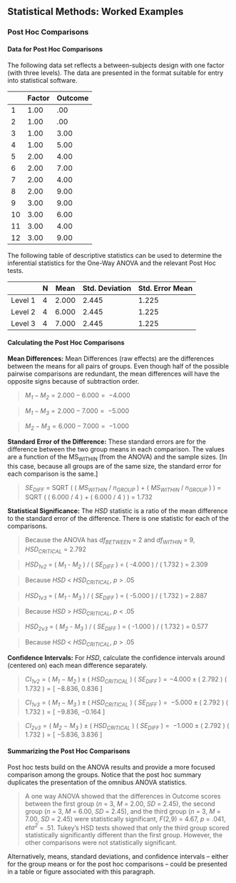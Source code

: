 ## Statistical Methods: Worked Examples

### Post Hoc Comparisons

#### Data for Post Hoc Comparisons

The following data set reflects a between-subjects design with one factor (with three levels). The data are presented in the format suitable for entry into statistical software.

|     | Factor | Outcome |
|-----|--------|---------|
| 1   | 1.00   | .00     |
| 2   | 1.00   | .00     |
| 3   | 1.00   | 3.00    |
| 4   | 1.00   | 5.00    |
| 5   | 2.00   | 4.00    |
| 6   | 2.00   | 7.00    |
| 7   | 2.00   | 4.00    |
| 8   | 2.00   | 9.00    |
| 9   | 3.00   | 9.00    |
| 10  | 3.00   | 6.00    |
| 11  | 3.00   | 4.00    |
| 12  | 3.00   | 9.00    |

The following table of descriptive statistics can be used to determine the inferential statistics for the One-Way ANOVA and the relevant Post Hoc tests.

|         | N   | Mean  | Std. Deviation | Std. Error Mean |
|---------|-----|-------|----------------|-----------------|
| Level 1 | 4   | 2.000 | 2.445          | 1.225           |
| Level 2 | 4   | 6.000 | 2.445          | 1.225           |
| Level 3 | 4   | 7.000 | 2.445          | 1.225           |

#### Calculating the Post Hoc Comparisons

**Mean Differences:** Mean Differences (raw effects) are the differences between the means for all pairs of groups. Even though half of the possible pairwise comparisons are redundant, the mean differences will have the opposite signs because of subtraction order.

> *M<sub>1</sub>* − *M<sub>2</sub>* = 2.000 − 6.000 =  −4.000

> *M<sub>1</sub>* − *M<sub>3</sub>* = 2.000 − 7.000 =  −5.000

> *M<sub>2</sub>* − *M<sub>3</sub>* = 6.000 − 7.000 =  −1.000

**Standard Error of the Difference:** These standard errors are for the difference between the two group means in each comparison. The values are a function of the MS<sub>WITHIN</sub> (from the ANOVA) and the sample sizes. \[In this case, because all groups are of the same size, the standard error for each comparison is the same.\]

> *SE<sub>DIFF</sub>* = SQRT ( ( *MS<sub>WITHIN</sub>* / *n<sub>GROUP</sub>* ) + ( *MS<sub>WITHIN</sub>* / *n<sub>GROUP</sub>* ) ) = SQRT ( ( 6.000 / 4 ) + ( 6.000 / 4 ) ) = 1.732

**Statistical Significance:** The *HSD* statistic is a ratio of the mean difference to the standard error of the difference. There is one statistic for each of the comparisons.

> Because the ANOVA has *df<sub>BETWEEN</sub>* = 2 and
*df<sub>WITHIN</sub>* = 9, *HSD<sub>CRITICAL</sub>* = 2.792

> *HSD<sub>1v2</sub>* = ( *M<sub>1</sub>* - *M<sub>2<sub>* ) / ( *SE<sub>DIFF</sub>* ) = ( -4.000 ) / ( 1.732 ) = 2.309

> Because *HSD* < *HSD<sub>CRITICAL</sub>*, *p* > .05

> *HSD<sub>1v3</sub>* = ( *M<sub>1</sub>* - *M<sub>3<sub>* ) / ( *SE<sub>DIFF</sub>* ) = ( -5.000 ) / ( 1.732 ) = 2.887

> Because *HSD* > *HSD<sub>CRITICAL</sub>*, *p* < .05

> *HSD<sub>2v3</sub>* = ( *M<sub>2</sub>* - *M<sub>3<sub>* ) / ( *SE<sub>DIFF</sub>* ) = ( -1.000 ) / ( 1.732 ) = 0.577

> Because *HSD* < *HSD<sub>CRITICAL</sub>*, *p* > .05

**Confidence Intervals:** For *HSD*, calculate the confidence intervals around (centered on) each mean difference separately.

> *CI<sub>1v2</sub>* = ( *M<sub>1</sub>* − *M<sub>2</sub>* ) ± ( *HSD<sub>CRITICAL</sub>* ) ( *SE<sub>DIFF</sub>* ) = −4.000 ± ( 2.792 ) ( 1.732 ) = \[ −8.836, 0.836 \]

> *CI<sub>1v3</sub>* = ( *M<sub>1</sub>* − *M<sub>3</sub>* ) ± ( *HSD<sub>CRITICAL</sub>* ) ( *SE<sub>DIFF</sub>* ) =  −5.000 ± ( 2.792 ) ( 1.732 ) = \[ −9.836, −0.164 \]

> *CI<sub>2v3</sub>* = ( *M<sub>2</sub>* − *M<sub>3</sub>* ) ± ( *HSD<sub>CRITICAL</sub>* ) ( *SE<sub>DIFF</sub>* ) =  −1.000 ± ( 2.792 ) ( 1.732 ) = \[ −5.836, 3.836 \]

#### Summarizing the Post Hoc Comparisons

Post hoc tests build on the ANOVA results and provide a more focused comparison among the groups. Notice that the post hoc summary duplicates the presentation of the omnibus ANOVA statistics.

> A one way ANOVA showed that the differences in Outcome scores between the first group (*n* = 3, *M* = 2.00, *SD* = 2.45), the second group (*n* = 3, *M* = 6.00, *SD* = 2.45), and the third group (*n* = 3, *M* = 7.00, *SD* = 2.45) were statistically significant, *F*(2,9) = 4.67, *p* = .041, *eta<sup>2</sup>* = .51. Tukey’s HSD tests showed that only
the third group scored statistically significantly different than the first group. However, the other comparisons were not statistically significant.

Alternatively, means, standard deviations, and confidence intervals – either for the group means or for the post hoc comparisons – could be presented in a table or figure associated with this paragraph.
